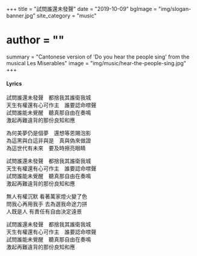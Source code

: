 
+++
title = "試問誰還未發聲"
date = "2019-10-09"
bgImage = "img/slogan-banner.jpg"
site_category = "music"
# author = ""
summary = "Cantonese version of 'Do you hear the people sing' from the musical Les Miserables"
image = "img/music/hear-the-people-sing.jpg"
+++

#### Lyrics
試問誰還未發聲　都捨我其誰衛我城<br>
天生有權還有心可作主　誰要認命噤聲<br>
試問誰能未覺醒　聽真那自由在奏鳴<br>
激起再難違背的那份良知和應<br>

為何美夢仍是個夢　還想等恩賜泡影<br>
為這黑與白這非與是　真與偽來做證<br>
為這世代有未來　要及時擦亮眼睛<br>

試問誰還未發聲　都捨我其誰衛我城<br>
天生有權還有心可作主　誰要認命噤聲<br>
試問誰能未覺醒　聽真那自由在奏鳴<br>
激起再難違背的那份良知和應<br>

無人有權沉默 看著萬家燈火變了色<br>
問我心再用我手 去為選我命途力拼<br>
人既是人 有責任有自由決定遠景<br>

試問誰還未發聲　都捨我其誰衛我城<br>
天生有權還有心可作主　誰要認命噤聲<br>
試問誰能未覺醒　聽真那自由在奏鳴<br>
激起再難違背的那份良知和應<br>